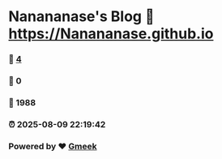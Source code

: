 # Nanananase's Blog :link: https://Nanananase.github.io 
### :page_facing_up: [4](https://Nanananase.github.io/tag.html) 
### :speech_balloon: 0 
### :hibiscus: 1988 
### :alarm_clock: 2025-08-09 22:19:42 
### Powered by :heart: [Gmeek](https://github.com/Meekdai/Gmeek)
